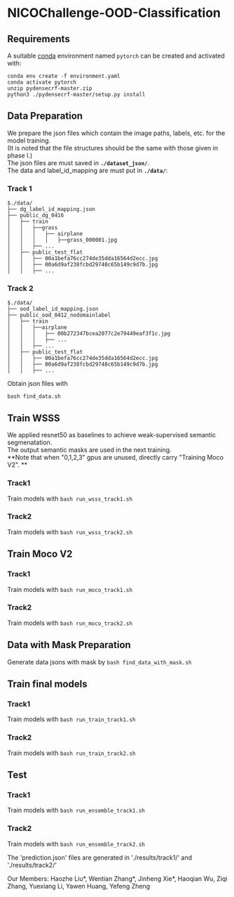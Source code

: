 # NICOChallenge-OOD-Classification


## Requirements
A suitable [conda](https://conda.io/) environment named `pytorch` can be created
and activated with:

```
conda env create -f environment.yaml
conda activate pytorch
unzip pydensecrf-master.zip
python3 ./pydensecrf-master/setup.py install
```

## Data Preparation
We prepare the json files which contain the image paths, labels, etc. for the model training.  
(It is noted that the file structures should be the same with those given in phase I.)  
The json files are must saved in **`./dataset_json/`**.  
The data and label_id_mapping are must put in **`./data/`**:  

### Track 1
```
$./data/
├── dg_label_id_mapping.json
├── public_dg_0416
│   ├── train
│   │   ├──grass
│   │   │   ├── airplane
│   │   │   │   ├──grass_000001.jpg
│   │   ├── ...
│   ├── public_test_flat
│   │   ├── 00a1befa76cc274de35dda16564d2ecc.jpg
│   │   ├── 00a6d9af238fcbd29748c65b149c9d7b.jpg
│   │   ├── ...
```
### Track 2
```
$./data/
├── ood_label_id_mapping.json
├── public_ood_0412_nodomainlabel
│   ├── train
│   │   ├──airplane
│   │   │   ├── 00b272347bcea2077c2e79449eaf3f1c.jpg
│   │   │   ├── ...
│   │   ├── ...
│   ├── public_test_flat
│   │   ├── 00a1befa76cc274de35dda16564d2ecc.jpg
│   │   ├── 00a6d9af238fcbd29748c65b149c9d7b.jpg
│   │   ├── ...
```
Obtain json files with
```
bash find_data.sh
```

## Train WSSS
We applied resnet50 as baselines to achieve weak-supervised semantic segmenatation.  
The output semantic masks are used in the next training.  
**Note that when "0,1,2,3" gpus are unused, directly carry "Training Moco V2". **

### Track1 
Train models with `bash run_wsss_track1.sh`  
### Track2
Train models with `bash run_wsss_track2.sh`

## Train Moco V2
### Track1 
Train models with `bash run_moco_track1.sh`  
### Track2
Train models with `bash run_moco_track2.sh`  

## Data with Mask Preparation  
Generate data jsons with mask by `bash find_data_with_mask.sh`  

## Train final models  
### Track1 
Train models with `bash run_train_track1.sh`
### Track2
Train models with `bash run_train_track2.sh`

## Test 
### Track1 
Train models with `bash run_ensemble_track1.sh`
### Track2
Train models with `bash run_ensemble_track2.sh`  

The 'prediction.json' files are generated in './results/track1/' and './results/track2/'


Our Members:
Haozhe Liu*, Wentian Zhang*, Jinheng Xie*, Haoqian Wu, Ziqi Zhang, Yuexiang Li, Yawen Huang, Yefeng Zheng
